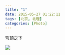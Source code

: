 ```yaml
---
title: "1"
date: 2015-05-27 01:22:11
tags: [北京, 北理]
categories: [Photo]
---
```


<p dir="ltr"  >穹顶之下<br /></p>

![](https://imglf4.nosdn0.126.net/img/a0Q0UWZOckZvaXVkTGZ5SWxnNmVZTDRyMy9lSWtPZHVVMzdWT0t6Q2pNd3ZudDROMUs0dmV3PT0.jpg)